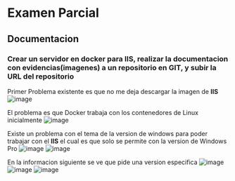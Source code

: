 # Examen Parcial

## Documentacion

### Crear un servidor en docker para IIS, realizar la documentacion con evidencias(imagenes) a un repositorio en GIT, y subir la URL del repositorio

Primer Problema existente es que no me deja descargar la imagen de **IIS**
![image](https://github.com/user-attachments/assets/d135c4cb-3074-40c8-94d6-301a83e7de48)

El problema es que Docker trabaja con los contenedores de Linux inicialmente
![image](https://github.com/user-attachments/assets/e52b103c-3ac5-4866-8c34-58e683ed50eb)

Existe un problema con el tema de la version de windows para poder trabajar con el **IIS** el cual es que solo se permite con la version de Windows Pro
![image](https://github.com/user-attachments/assets/143824a5-9f6f-4ce2-a1f7-1680c1041131)
![image](https://github.com/user-attachments/assets/ba6d609a-1be0-4bb1-b8be-887fc89fe9da)

En la informacion siguiente se ve que pide una version especifica
![image](https://github.com/user-attachments/assets/d638b67b-1a1d-4592-a35c-020d424389db)
![image](https://github.com/user-attachments/assets/78c0c043-e33b-4a09-aa77-f89e318909ac)
![image](https://github.com/user-attachments/assets/e1829a1a-098c-4651-b673-5d18135913dc)

